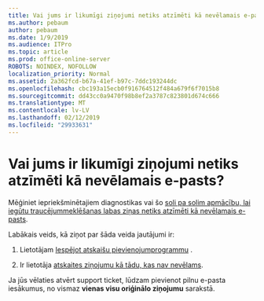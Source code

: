 ```yaml
---
title: Vai jums ir likumīgi ziņojumi netiks atzīmēti kā nevēlamais e-pasts?
ms.author: pebaum
author: pebaum
ms.date: 1/9/2019
ms.audience: ITPro
ms.topic: article
ms.prod: office-online-server
ROBOTS: NOINDEX, NOFOLLOW
localization_priority: Normal
ms.assetid: 2a362fcd-b67a-41ef-b97c-7ddc193244dc
ms.openlocfilehash: cbc193a15ecb0f916764512f484a679f6f7015b8
ms.sourcegitcommit: dd43cc0a9470f98b8ef2a3787c823801d674c666
ms.translationtype: MT
ms.contentlocale: lv-LV
ms.lasthandoff: 02/12/2019
ms.locfileid: "29933631"
---
```

# <a name="do-you-have-legitimate-messages-being-marked-as-spam"></a>Vai jums ir likumīgi ziņojumi netiks atzīmēti kā nevēlamais e-pasts?


Mēģiniet iepriekšminētajiem diagnostikas vai šo [soli pa solim apmācību, lai iegūtu traucējummeklēšanas labas ziņas netiks atzīmēti kā nevēlamais e-pasts](https://docs.microsoft.com/office365/securitycompliance/prevent-email-from-being-marked-as-spam-0).
  
Labākais veids, kā ziņot par šāda veida jautājumi ir:
  
1. Lietotājam [Iespējot atskaišu pievienojumprogrammu](https://docs.microsoft.com/office365/securitycompliance/enable-the-report-message-add-in) . 
    
2. Ir lietotāja [atskaites ziņojumu kā tādu, kas nav nevēlams](https://support.office.com/article/use-the-report-message-add-in-b5caa9f1-cdf3-4443-af8c-ff724ea719d2?ui=en-US&amp;rs=en-US&amp;ad=US).
    
Ja jūs vēlaties atvērt support ticket, lūdzam pievienot pilnu e-pasta iesākumus, no vismaz **vienas visu oriģinālo ziņojumu** sarakstā. 
  

